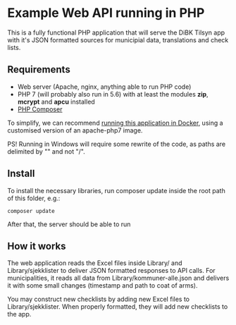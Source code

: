 # Example Web API running in PHP #

This is a fully functional PHP application that will serve the DiBK Tilsyn app with it's JSON formatted sources for municipial data, translations and check lists.

## Requirements ##

* Web server (Apache, nginx, anything able to run PHP code)
* PHP 7 (will probably also run in 5.6) with at least the modules **zip**, **mcrypt** and **apcu** installed
* [PHP Composer](https://getcomposer.org)

To simplify, we can recommend [running this application in Docker](../app-api-php_with_docker/), using a customised version of an apache-php7 image.

PS! Running in Windows will require some rewrite of the code, as paths are delimited by "\" and not "/".

## Install ##

To install the necessary libraries, run composer update inside the root path of this folder, e.g.:

`composer update`

After that, the server should be able to run

## How it works ##

The web application reads the Excel files inside Library/ and Library/sjekklister to deliver JSON formatted responses to  API calls. For municipalities, it reads all data from Library/kommuner-alle.json and delivers it with some small changes (timestamp and path to coat of arms).

You may construct new checklists by adding new Excel files to Library/sjekklister. When properly formatted, they will add new checklists to the app.

